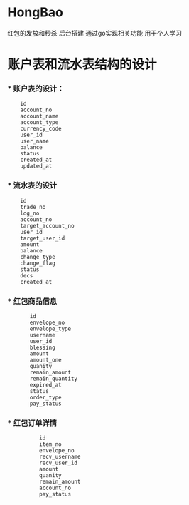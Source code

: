 # HongBao
红包的发放和秒杀 后台搭建 通过go实现相关功能 用于个人学习

# 账户表和流水表结构的设计
   ### * 账户表的设计：  
        id  
        account_no  
        account_name  
        account_type
        currency_code  
        user_id  
        user_name  
        balance  
        status  
        created_at  
        updated_at  
        
       
   ### * 流水表的设计  
        id  
        trade_no  
        log_no  
        account_no  
        target_account_no  
        user_id  
        target_user_id  
        amount  
        balance  
        change_type  
        change_flag  
        status  
        decs  
        created_at  
   ### * 红包商品信息  
           id  
           envelope_no  
           envelope_type 
           username    
           user_id  
           blessing 
           amount  
           amount_one
           quanity 
           remain_amount  
           remain_quantity  
           expired_at  
           status 
           order_type  
           pay_status
   ### * 红包订单详情  
              id  
              item_no  
              envelope_no 
              recv_username    
              recv_user_id  
              amount  
              quanity 
              remain_amount  
              account_no
              pay_status